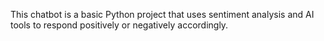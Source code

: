 This chatbot is a basic Python project that uses sentiment analysis and AI tools to respond positively or negatively accordingly.
